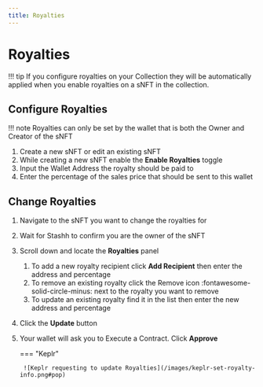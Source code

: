```yaml
---
title: Royalties
---
```


# Royalties

!!! tip
    If you configure royalties on your Collection they will be automatically applied when you enable royalties on a sNFT in the collection.

## Configure Royalties

!!! note
    Royalties can only be set by the wallet that is both the Owner and Creator of the sNFT

1. Create a new sNFT or edit an existing sNFT
2. While creating a new sNFT enable the **Enable Royalties** toggle
2. Input the Wallet Address the royalty should be paid to
3. Enter the percentage of the sales price that should be sent to this wallet

## Change Royalties

1. Navigate to the sNFT you want to change the royalties for
2. Wait for Stashh to confirm you are the owner of the sNFT
3. Scroll down and locate the **Royalties** panel
    1. To add a new royalty recipient click **Add Recipient** then enter the address and percentage
    2. To remove an existing royalty click the Remove icon :fontawesome-solid-circle-minus: next to the royalty you want to remove
    3. To update an existing royalty find it in the list then enter the new address and percentage
4. Click the **Update** button
5. Your wallet will ask you to Execute a Contract. Click **Approve**

    === "Keplr"

        ![Keplr requesting to update Royalties](/images/keplr-set-royalty-info.png#pop)